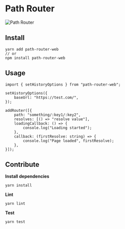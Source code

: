 # Path Router

![Path Router](https://raw.github.com/codetraceio/path-router/master/assets/path-router.svg?sanitize=true "Path Router")

## Install

```
yarn add path-router-web
// or
npm install path-router-web
```

## Usage

```
import { setHistoryOptions } from "path-router-web";

setHistoryOptions({
    baseUrl: "https://test.com/",
});

addRouter([{
    path: "something/:key1/:key2",
    resolves: [() => "resolve value"],
    loadingCallback: () => {
        console.log("Loading started");
    },
    callback: (firstResolve: string) => {
        console.log("Page loaded", firstResolve);
    },
}]);
```

## Contribute

**Install dependencies**

```
yarn install
```

**Lint**

```
yarn lint
```

**Test**

```
yarn test
```

